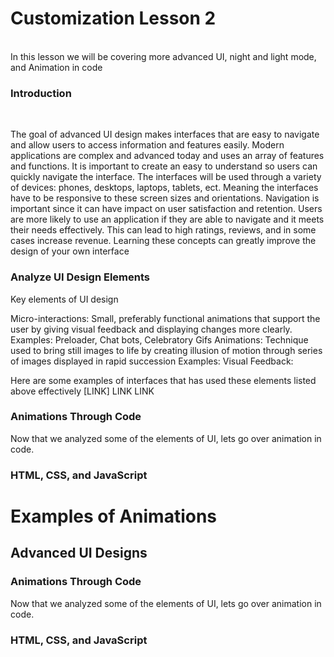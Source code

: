 <html>
    <head>
    <link rel="stylesheet" href="page2.css">
    </head>
    <body>
    <div>
        <!--Description of what customization 2 might be like and the topics that will be covered-->
        <h1>Customization Lesson 2</h1>
        <br>
        <d>In this lesson we will be covering more advanced UI, night and light mode, and Animation in code</d>
    </div>
    <div>
        <h3>Introduction</h3>
        <br>
        <p>The goal of advanced UI design makes interfaces that are easy to navigate and allow users to access information and features easily. 
        Modern applications are complex and advanced today and uses an array of features and functions. It is important to create an easy to understand so users can quickly navigate the interface.
        The interfaces will be used through a variety of devices: phones, desktops, laptops, tablets, ect. Meaning the interfaces have to be responsive to these screen sizes and orientations.
        Navigation is important since it can have impact on user satisfaction and retention. Users are more likely to use an application if they are able to navigate and it meets their needs effectively. This can lead to high ratings, reviews, and in some cases increase revenue.
        Learning these concepts can greatly improve the design of your own interface</p>
    </div>
    <div>
        <h3>Analyze UI Design Elements</h3>
        <p>Key elements of UI design</p>
        <p>Micro-interactions: Small, preferably functional animations that support the user by giving visual feedback and displaying changes more clearly.
        Examples: Preloader, Chat bots, Celebratory Gifs
        Animations: Technique used to bring still images to life by creating illusion of motion through series of images displayed in rapid succession
        Examples:
        Visual Feedback:</p>
        <p>Here are some examples of interfaces that has used these elements listed above effectively [LINK] LINK LINK</p>
    </div>
    <div>
        <h3>Animations Through Code</h3>
        <p>Now that we analyzed some of the elements of UI, lets go over animation in code.</p>
    </div>
    <div>
        <h3>HTML, CSS, and JavaScript</h3>
    </div>
    <h1>Examples of Animations</h1>
    <div class="box"></div>
</body>


<!--Title of the whole lesson-->
<section class="">
<h2>Advanced UI Designs</h2>
</section>

<!--Introduction to the lesson part 1-->





<!--Introduction to the second part of the lesson-->
<section class="">
<h3>Animations Through Code</h3>
<p>Now that we analyzed some of the elements of UI, lets go over animation in code.</p>
<!--Animations can be created through code and students will be learning how to code basic animation-->
</section>

<section class="">
<h3>HTML, CSS, and JavaScript</h3>
<p>    </p>






